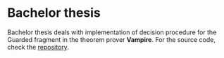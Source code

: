 # Bachelor thesis
Bachelor thesis deals with implementation of decision procedure for the Guarded fragment in the theorem prover **Vampire**.
For the source code, check the [repository](https://github.com/fra-scarfato/vampire).
